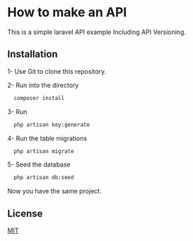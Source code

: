 # How to make an API

This is a simple laravel API example Including API Versioning.

## Installation

1- Use Git to clone this repository.


2- Run into the directory
```bash
  composer install
```

3- Run 
```bash
  php artisan key:generate
```

4- Run the table migrations
```bash
  php artisan migrate
```

5- Seed the database
```bash
  php artisan db:seed
```

Now you have the same project.

## License
[MIT](https://choosealicense.com/licenses/mit/)